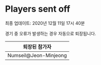 # Players sent off
최종 업데이트: 2020년 12월 11일 17시 40분


경기 중 오류가 발생하는 경우 자동으로 퇴장됩니다.


| 퇴장된 참가자 |
|:---:|
| Numseil@Jeon-Minjeong |
